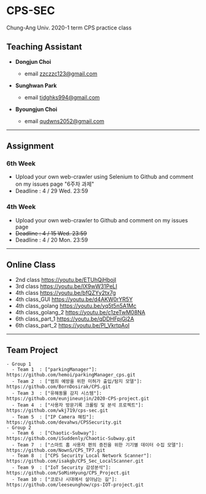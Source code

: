 # CPS-SEC
Chung-Ang Univ. 2020-1 term CPS practice class

## Teaching Assistant

  - __Dongjun Choi__
    - email zzczzc123@gmail.com
  
  - __Sunghwan Park__
    - email tjdghks994@gmail.com
  
  - __Byoungjun Choi__
    - email qudwns2052@gmail.com

---

## Assignment
  ### 6th Week
  - Upload your own web-crawler using Selenium to Github and comment on my issues page "6주차 과제"
  - Deadline : 4 / 29 Wed. 23:59
  
  ### 4th Week
  - Upload your own web-crawler to Github and comment on my issues page
  - ~~Deadline : 4 / 15 Wed. 23:59~~
  - Deadline : 4 / 20 Mon. 23:59

---

## Online Class
  - 2nd class           https://youtu.be/ETUhQjHbojI
  - 3rd class           https://youtu.be/IX9wW31PeLI
  - 4th class           https://youtu.be/bfQZYy2tx7g
  - 4th class_GUI       https://youtu.be/d4AKW0rYR5Y
  - 4th class_golang    https://youtu.be/yq5t5n5A1Mc
  - 4th class_golang_2  https://youtu.be/c1zeTwM08NA
  - 6th class_part_1    https://youtu.be/qDDHFpjGj2A
  - 6th class_part_2    https://youtu.be/Pl_VkrtpAoI
  
  ---
  
  ## Team Project
    - Group 1
      - Team 1  : ["parkingManager"]: https://github.com/hemoi/parkingManager_cps.git
      - Team 2  : ["범죄 예방을 위한 미허가 출입/탐지 모델"]: https://github.com/BornDosirak/CPS.git
      - Team 3  : ["유해동물 감지 시스템"]: https://github.com/eunjineunjin/2020-CPS-project.git
      - Team 4  : ["사용자 방문기록 크롤링 및 분석 프로젝트"]: https://github.com/wkj719/cps-sec.git
      - Team 5  : ["IP Camera 해킹"]: https://github.com/devahws/CPSSecurity.git
    - Group 2
      - Team 6  : ["Chaotic-Subway"]: https://github.com/iSuddenly/Chaotic-Subway.git
      - Team 7  : ["스마트 홈 사용자 편의 증진을 위한 기기별 데이터 수집 모델"]: https://github.com/NownS/CPS_TP7.git
      - Team 8  : ["CPS Security Local Network Scanner"]: https://github.com/isakgb/CPS_Sec_LocalScanner.git
      - Team 9  : ["IoT Security 감성분석"]: https://github.com/SoMinHyung/CPS_Project.git
      - Team 10 : ["코로나 시대에서 살아남는 길"]: https://github.com/leeseunghow/cps-IOT-project.git
